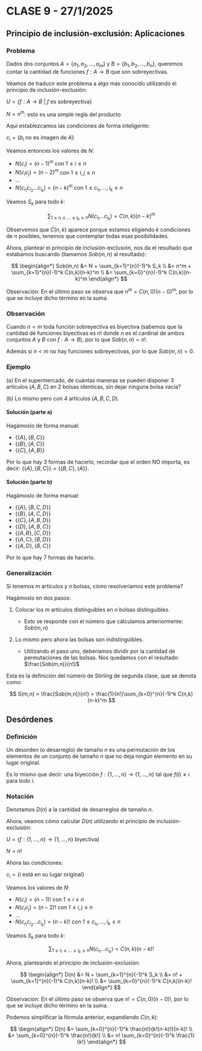 # CLASE 9 - 27/1/2025

## Principio de inclusión-exclusión: Aplicaciones

### Problema

Dados dos conjuntos $A=\{a_1,a_2,\ldots,a_m\}$ y $B=\{b_1,b_2,\ldots,b_n\}$, queremos contar la cantidad de funciones $f:A\to B$ que son sobreyectivas.

Veamos de traducir este problema a algo más conocido utilizando el principio de inclusión-exclusión:

$U = \{ f: A \to B \text{ }|\text{ } f \text{ es sobreyectiva}\}$

$N = n^m$: esto es una simple regla del producto

Aquí establezcamos las condiciones de forma inteligente:

$c_i = \{b_i \text{ no es imagen de } A\}$

Veamos entonces los valores de $N$:

- $N(c_i) = (n-1)^m$ con $1 \leq i \leq n$
- $N(c_i c_j) = (n-2)^m$ con $1 \leq i, j \leq n$
- $\ldots$
- $N(c_{i_1} c_{i_2} \ldots c_{i_k}) = (n-k)^m$ con $1 \leq c_{i_1} , \ldots, i_k \leq n$

Veamos $S_k$ para todo $k$:

$$
\sum_{1\leq i_1 \leq \ldots \leq i_k \leq n}N(c_{i_1}\ldots c_{i_k}) = C(n, k) (n-k)^m
$$

Observemos que $C(n,k)$ aparece porque estamos eligiendo $k$ condiciones de $n$ posibles, tenemos que contemplar todas esas posibilidades.

Ahora, plantear el principio de inclusión-exclusión, nos da el resultado que estabamos buscando (llamamos $Sob(m,n)$ al resultado):

$$
\begin{align*}
Sob(m,n) &= N + \sum_{k=1}^{n}(-1)^k S_k \\
&= n^m + \sum_{k=1}^{n}(-1)^k C(n,k)(n-k)^m \\
&= \sum_{k=0}^{n}(-1)^k C(n,k)(n-k)^m
\end{align*}
$$

Observación: En el último paso se observa que $n^m = C(n, 0)(n-0)^m$, por lo que se incluye dicho término en la suma.

### Observación

Cuando $n=m$ toda función sobreyectiva es biyectiva (sabemos que la cantidad de funciones biyectivas es $n!$ donde $n$ es el cardinal de ambos conjuntos $A$ y $B$ con $f: A\to B$), por lo que $Sob(n,n) = n!$.

Además si $n < m$ no hay funciones sobreyectivas, por lo que $Sob(m,n) = 0$.

### Ejemplo

(a) En el supermercado, de cuántas maneras se pueden disponer 3 artículos $(A, B, C)$ en 2 bolsas ídenticas, sin dejar ninguna bolsa vacía?

(b) Lo mismo pero con 4 artículos $(A, B, C, D)$.

#### Solución (parte a)

Hagámoslo de forma manual:

- $\{\{A\}, \{B,C\}\}$
- $\{\{B\}, \{A,C\}\}$
- $\{\{C\}, \{A,B\}\}$

Por lo que hay 3 formas de hacerlo, recordar que el orden NO importa, es decir: $\{\{A\}, \{B,C\}\} = \{\{B,C\}, \{A\}\}$.

#### Solución (parte b)

Hagámoslo de forma manual:

- $\{\{A\}, \{B,C,D\}\}$
- $\{\{B\}, \{A,C,D\}\}$
- $\{\{C\}, \{A,B,D\}\}$
- $\{\{D\}, \{A,B,C\}\}$
- $\{\{A,B\}, \{C,D\}\}$
- $\{\{A,C\}, \{B,D\}\}$
- $\{\{A,D\}, \{B,C\}\}$

Por lo que hay 7 formas de hacerlo.

### Generalización

Si tenemos $m$ artículos y $n$ bolsas, cómo resolveríamos este problema?

Hagámoslo en dos pasos:

1. Colocar los $m$ artículos distinguibles en $n$ bolsas distinguibles.
    - Esto se responde con el número que cálculamos anteriormente: $Sob(m,n)$

2. Lo mismo pero ahora las bolsas son indistinguibles.
    - Utilizando el paso uno, deberíamos dividir por la cantidad de permutaciones de las bolsas. Nos quedamos con el resultado: $\frac{Sob(m,n)}{n!}$

Esta es la definición del número de Stirling de segunda clase, que se denota como:

$$
S(m,n) = \frac{Sob(m,n)}{n!} = \frac{1}{n!}\sum_{k=0}^{n}(-1)^k C(n,k)(n-k)^m
$$

## Desórdenes

### Definición

Un desorden (o desarreglo) de tamaño $n$ es una permutación de los elementos de un conjunto de tamaño $n$ que no deja ningún elemento en su lugar original.

Es lo mismo que decir: una biyección $f: \{1, \ldots, n\} \to \{1, \ldots, n\}$ tal que $f(i) \neq i$ para todo $i$.

### Notación

Denotamos $D(n)$ a la cantidad de desarreglos de tamaño $n$.

Ahora, veamos cómo calcular $D(n)$ utilizando el principio de inclusión-exclusión:

$U = \{ f: \{1, \ldots, n\} \to \{1, \ldots, n\} \text{ biyectiva} \}$

$N = n!$

Ahora las condiciones:

$c_i = \{i \text{ está en su lugar original}\}$

Veamos los valores de $N$:

- $N(c_i) = (n-1)!$ con $1 \leq i \leq n$
- $N(c_i c_j) = (n-2)!$ con $1 \leq i, j \leq n$
- $\ldots$
- $N(c_{i_1} c_{i_2} \ldots c_{i_k}) = (n-k)!$ con $1 \leq c_{i_1} , \ldots, i_k \leq n$

Veamos $S_k$ para todo $k$:

$$
\sum_{1\leq i_1 \leq \ldots \leq i_k \leq n}N(c_{i_1}\ldots c_{i_k}) = C(n, k) (n-k)!
$$

Ahora, planteando el principio de inclusión-exclusión:

$$
\begin{align*}
D(n) &= N + \sum_{k=1}^{n}(-1)^k S_k \\
&= n! + \sum_{k=1}^{n}(-1)^k C(n,k)(n-k)! \\
&= \sum_{k=0}^{n}(-1)^k C(n,k)(n-k)!
\end{align*}
$$

Observación: En el último paso se observa que $n! = C(n, 0)(n-0)!$, por lo que se incluye dicho término en la suma.

Podemos simplificar la fórmula anterior, expandiendo $C(n,k)$:

$$
\begin{align*}
D(n) &= \sum_{k=0}^{n}(-1)^k \frac{n!}{k!(n-k)!}(n-k)! \\
&= \sum_{k=0}^{n}(-1)^k \frac{n!}{k!} \\
&= n! \sum_{k=0}^{n}(-1)^k \frac{1}{k!}
\end{align*}
$$
